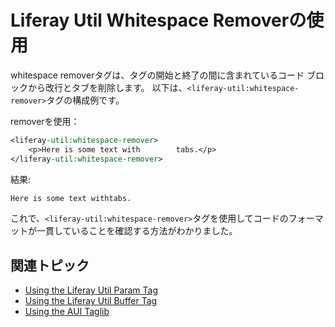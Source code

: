 # Liferay Util Whitespace Removerの使用

whitespace removerタグは、タグの開始と終了の間に含まれているコード ブロックから改行とタブを削除します。 以下は、`<liferay-util:whitespace-remover>`タグの構成例です。

removerを使用：

```jsp
<liferay-util:whitespace-remover>
    <p>Here is some text with        tabs.</p>
</liferay-util:whitespace-remover>
```

結果:

```html
Here is some text withtabs.
```
これで、`<liferay-util:whitespace-remover>`タグを使用してコードのフォーマットが一貫していることを確認する方法がわかりました。

## 関連トピック

* [Using the Liferay Util Param Tag](./liferay-util-param.md)
* [Using the Liferay Util Buffer Tag](./liferay-util-buffer.md)
* [Using the AUI Taglib](https://help.liferay.com/hc/ja/articles/360028832812-Using-AUI-Taglibs)